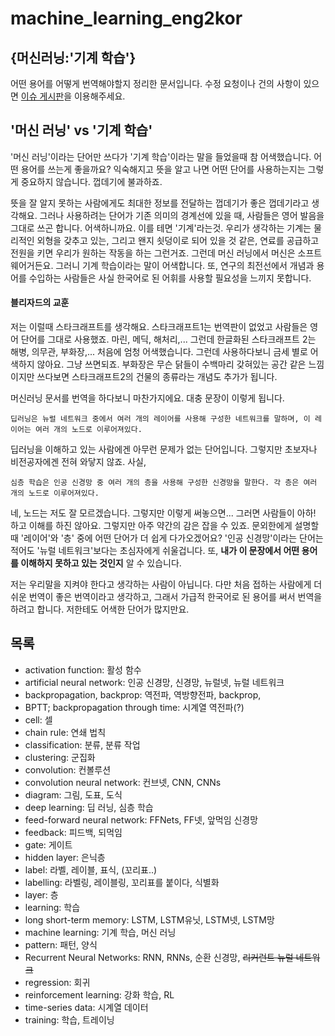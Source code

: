 # machine_learning_eng2kor


## {머신러닝:'기계 학습'}
어떤 용어를 어떻게 번역해야할지 정리한 문서입니다.
수정 요청이나 건의 사항이 있으면 [이슈 게시판](https://github.com/keunwoochoi/machine_learning_eng2kor/issues)을 이용해주세요.


## '머신 러닝' vs '기계 학습'
'머신 러닝'이라는 단어만 쓰다가 '기계 학습'이라는 말을 들었을때 참 어색했습니다. 
어떤 용어를 쓰는게 좋을까요? 익숙해지고 뜻을 알고 나면 어떤 단어를 사용하는지는 그렇게 중요하지 않습니다. 껍데기에 불과하죠.

뜻을 잘 알지 못하는 사람에게도 최대한 정보를 전달하는 껍데기가 좋은 껍데기라고 생각해요.
그러나 사용하려는 단어가 기존 의미의 경계선에 있을 때, 사람들은 영어 발음을 그대로 쓰곤 합니다. 어색하니까요. 이를 테면 '기계'라는것. 우리가 생각하는 기계는 물리적인 외형을 갖추고 있는, 그리고 왠지 쇳덩이로 되어 있을 것 같은, 연료를 공급하고 전원을 키면 우리가 원하는 작동을 하는 그런거죠. 그런데 머신 러닝에서 머신은 소프트웨어거든요. 그러니 기계 학습이라는 말이 어색합니다. 또, 연구의 최전선에서 개념과 용어를 수입하는 사람들은 사실 한국어로 된 어휘를 사용할 필요성을 느끼지 못합니다. 

#### 블리자드의 교훈
저는 이럴때 스타크래프트를 생각해요. 스타크래프트1는 번역판이 없었고 사람들은 영어 단어를 그대로 사용했죠. 마린, 메딕, 해처리,... 그런데 한글화된 스타크래프트 2는 해병, 의무관, 부화장,... 처음에 엄청 어색했습니다. 그런데 사용하다보니 금세 별로 어색하지 않아요. 그냥 쓰면되죠. 부화장은 무슨 닭들이 수백마리 갖혀있는 공간 같은 느낌이지만 쓰다보면 스타크래프트2의 건물의 종류라는 개념도 추가가 됩니다.

머신러닝 문서를 번역을 하다보니 마찬가지에요. 대충 문장이 이렇게 됩니다.

    딥러닝은 뉴럴 네트워크 중에서 여러 개의 레이어를 사용해 구성한 네트워크를 말하며, 이 레이어는 여러 개의 노드로 이루어져있다. 

딥러닝을 이해하고 있는 사람에겐 아무런 문제가 없는 단어입니다. 그렇지만 초보자나 비전공자에겐 전혀 와닿지 않죠. 사실,

    심층 학습은 인공 신경망 중 여러 개의 층을 사용해 구성한 신경망을 말한다. 각 층은 여러 개의 노드로 이루어져있다.

네, 노드는 저도 잘 모르겠습니다. 그렇지만 이렇게 써놓으면... 그러면 사람들이 아하! 하고 이해를 하진 않아요. 그렇지만 아주 약간의 감은 잡을 수 있죠. 문외한에게 설명할 때 '레이어'와 '층' 중에 어떤 단어가 더 쉽게 다가오겠어요? '인공 신경망'이라는 단어는 적어도 '뉴럴 네트워크'보다는 초심자에게 쉬울겁니다. 또, **내가 이 문장에서 어떤 용어를 이해하지 못하고 있는 것인지** 알 수 있습니다. 

저는 우리말을 지켜야 한다고 생각하는 사람이 아닙니다. 다만 처음 접하는 사람에게 더 쉬운 번역이 좋은 번역이라고 생각하고, 그래서 가급적 한국어로 된 용어를 써서 번역을 하려고 합니다. 저한테도 어색한 단어가 많지만요. 


## 목록

* activation function: 활성 함수
* artificial neural network: 인공 신경망, 신경망, 뉴럴넷, 뉴럴 네트워크
* backpropagation, backprop: 역전파, 역방향전파, backprop,
* BPTT; backpropagation through time: 시계열 역전파(?)
* cell: 셀
* chain rule: 연쇄 법칙
* classification: 분류, 분류 작업
* clustering: 군집화
* convolution: 컨볼루션
* convolution neural network: 컨브넷, CNN, CNNs
* diagram: 그림, 도표, 도식
* deep learning: 딥 러닝, 심층 학습
* feed-forward neural network: FFNets, FF넷, 앞먹임 신경망
* feedback: 피드백, 되먹임
* gate: 게이트
* hidden layer: 은닉층
* label: 라벨, 레이블, 표식, (꼬리표..)
* labelling: 라벨링, 레이블링, 꼬리표를 붙이다, 식별화
* layer: 층
* learning: 학습
* long short-term memory: LSTM, LSTM유닛, LSTM넷, LSTM망
* machine learning: 기계 학습, 머신 러닝
* pattern: 패턴, 양식
* Recurrent Neural Networks: RNN, RNNs, 순환 신경망, ~~리커런트 뉴럴 네트워크~~
* regression: 회귀
* reinforcement learning: 강화 학습, RL
* time-series data: 시계열 데이터
* training: 학습, 트레이닝



